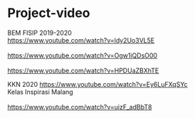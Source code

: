 # Project-video
BEM FISIP 2019-2020
<br> https://www.youtube.com/watch?v=ldy2Uo3VL5E </br>
<br> https://www.youtube.com/watch?v=Ogw1iQDsO00 </br>
<br> https://www.youtube.com/watch?v=HPDUaZBXhTE </br>

KKN 2020
https://www.youtube.com/watch?v=Ey6LuFXqSYc
<br> Kelas Inspirasi Malang </br>
<br> https://www.youtube.com/watch?v=uizF_adBbT8 </br>
